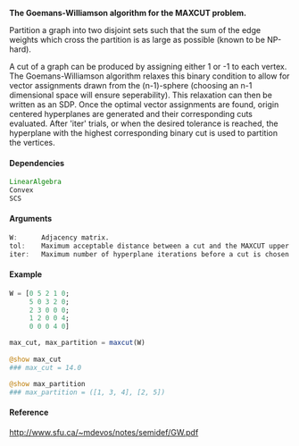 **The Goemans-Williamson algorithm for the MAXCUT problem.**

Partition a graph into two disjoint sets such that the sum of the edge weights which cross the partition is as large as possible (known to be NP-hard).

A cut of a graph can be produced by assigning either 1 or -1 to each vertex. The Goemans-Williamson algorithm relaxes this binary condition to allow for vector assignments drawn from the (n-1)-sphere (choosing an n-1 dimensional space will ensure seperability). This relaxation can then be written as an SDP. Once the optimal vector assignments are found, origin centered hyperplanes are generated and their corresponding cuts evaluated. After 'iter' trials, or when the desired tolerance is reached, the hyperplane with the highest corresponding binary cut is used to partition the vertices.

#### Dependencies
```julia
LinearAlgebra
Convex
SCS
```

#### Arguments
```julia
W:      Adjacency matrix.
tol:    Maximum acceptable distance between a cut and the MAXCUT upper bound.
iter:   Maximum number of hyperplane iterations before a cut is chosen.
```

#### Example
```julia
W = [0 5 2 1 0; 
     5 0 3 2 0; 
     2 3 0 0 0; 
     1 2 0 0 4; 
     0 0 0 4 0]

max_cut, max_partition = maxcut(W)
	
@show max_cut
### max_cut = 14.0

@show max_partition
### max_partition = ([1, 3, 4], [2, 5])
```

#### Reference
http://www.sfu.ca/~mdevos/notes/semidef/GW.pdf